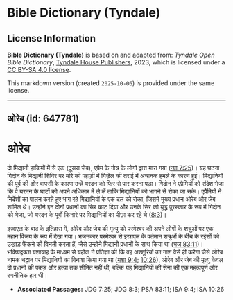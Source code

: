 # Bible Dictionary (Tyndale)

## License Information

**Bible Dictionary (Tyndale)** is based on and adapted from: _Tyndale Open Bible Dictionary_, [Tyndale House Publishers](https://tyndaleopenresources.com/), 2023, which is licensed under a [CC BY-SA 4.0 license](https://creativecommons.org/licenses/by-sa/4.0/legalcode.en).

This markdown version (created `2025-10-06`) is provided under the same license.



--------------------------------

## ओरेब (id: 647781)

ओरेब
====

दो मिद्यानी हाकिमों में से एक (दूसरा जेब), एप्रैम के गोत्र के लोगों द्वारा मारा गया ([न्या 7:25](https://ref.ly/Judg7:25))। यह घटना गिदोन के मिद्यानी शिविर पर मोरे की पहाड़ी में यिज्रेल की तराई में अचानक हमले के कारण हुई। मिद्यानियों की पूर्व की ओर वापसी के कारण उन्हें यरदन को फिर से पार करना पड़ा। गिदोन ने एप्रैमियों को संदेश भेजा कि वे यरदन के घाटों को अपने अधिकार में ले लें ताकि मिद्यानियों को भागने से रोका जा सके। एप्रैमियों ने निर्देशों का पालन करते हुए भाग रहे मिद्यानियों के एक दल को रोका, जिसमें मुख्य प्रधान ओरेब और जेब शामिल थे। उन्होंने इन दोनों प्रधानों का सिर काट दिया और उनके सिर को युद्ध पुरस्कार के रूप में गिदोन को भेजा, जो यरदन के पूर्वी किनारे पर मिद्यानियों का पीछा कर रहे थे ([8:3](https://ref.ly/Judg8:3))।

इस्राएल के बाद के इतिहास में, ओरेब और जेब की मृत्यु को परमेश्वर की अपने लोगों के शत्रुओं पर एक महान विजय के रूप में देखा गया। भजनकार परमेश्वर से इस्राएल के वर्तमान शत्रुओं के बीच के रईसों को उखाड़ फेंकने की विनती करता हैं, जैसे उन्होंने मिद्यानी प्रधानों के साथ किया था ([भज 83:11](https://ref.ly/Ps83:11))। भविष्यद्वक्ता यशायाह के माध्यम से यहोवा ने प्रतिज्ञा की कि वह अश्शूरियों का नाश वैसे ही करेगा जैसे ओरेब नामक चट्टान पर मिद्यानियों का विनाश किया गया था ([यशा 9:4](https://ref.ly/Isa9:4); [10:26](https://ref.ly/Isa10:26)), ओरेब और जेब की मृत्यु केवल दो प्रधानों की पकड़ और हत्या तक सीमित नहीं थी, बल्कि यह मिद्यानियों की सेना की एक महत्वपूर्ण और रणनीतिक हार थी।

* **Associated Passages:** JDG 7:25; JDG 8:3; PSA 83:11; ISA 9:4; ISA 10:26

